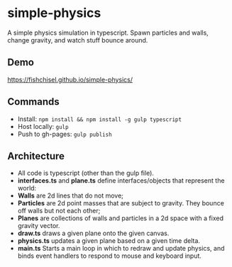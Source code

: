 simple-physics
==============

A simple physics simulation in typescript. Spawn particles and walls, change
gravity, and watch stuff bounce around.

Demo
----
https://fishchisel.github.io/simple-physics/

Commands
--------

* Install: `npm install && npm install -g gulp typescript`
* Host locally: `gulp`
* Push to gh-pages: `gulp publish`

Architecture
------------

* All code is typescript (other than the gulp file).
* **interfaces.ts** and **plane.ts** define interfaces/objects that represent
  the world:
 * **Walls** are 2d lines that do not move;
 * **Particles** are 2d point masses that are subject to gravity. They bounce
   off walls but not each other;
 * **Planes** are collections of walls and particles in a 2d space with a fixed
   gravity vector.
* **draw.ts** draws a given plane onto the given canvas.
* **physics.ts** updates a given plane based on a given time delta.
* **main.ts** Starts a main loop in which to redraw and update physics, and
  binds event handlers to respond to mouse and keyboard input.
